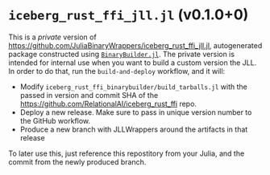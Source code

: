 # `iceberg_rust_ffi_jll.jl` (v0.1.0+0)

This is a *private* version of https://github.com/JuliaBinaryWrappers/iceberg_rust_ffi_jll.jl, autogenerated package constructed using [`BinaryBuilder.jl`](https://github.com/JuliaPackaging/BinaryBuilder.jl).
The private version is intended for internal use when you want to build a custom version the JLL. In order to do that, run the `build-and-deploy` workflow, and it will:

* Modify `iceberg_rust_ffi_binarybuilder/build_tarballs.jl` with the passed in version and commit SHA of the https://github.com/RelationalAI/iceberg_rust_ffi repo.
* Deploy a new release. Make sure to pass in unique version number to the GitHub workflow.
* Produce a new branch with JLLWrappers around the artifacts in that release

To later use this, just reference this repostitory from your Julia, and the commit from the newly produced branch.